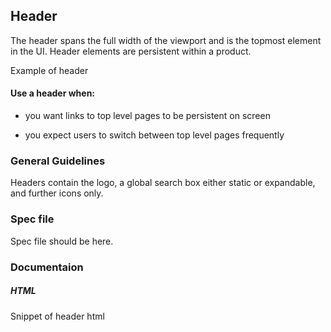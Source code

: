 
## Header

The header spans the full width of the viewport and is the topmost element in the UI. Header elements are persistent within a product.

Example of header

#### Use a header when:

- you want links to top level pages to be persistent on screen

- you expect users to switch between top level pages frequently



### General Guidelines

Headers contain the logo, a global search box either static or expandable, and further icons only.



### Spec file

Spec file should be here.



### Documentaion

##### HTML

Snippet of header html